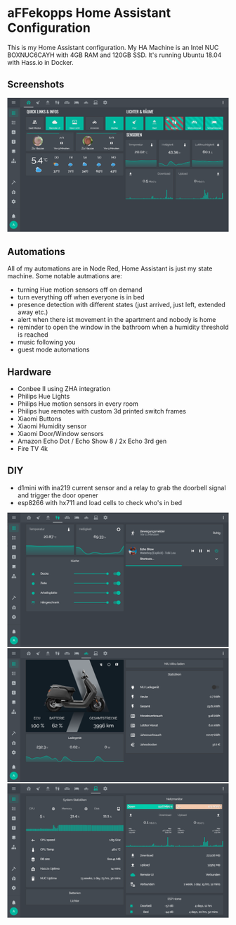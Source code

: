 # aFFekopps Home Assistant Configuration

This is my Home Assistant configuration. My HA Machine is an Intel NUC BOXNUC6CAYH with 4GB RAM and 120GB SSD. It's running Ubuntu 18.04 with Hass.io in Docker.

## Screenshots

![My Home Assistant Default View](docs/1.png)

## Automations

All of my automations are in Node Red, Home Assistant is just my state machine. Some notable autmations are:

- turning Hue motion sensors off on demand
- turn everything off when everyone is in bed
- presence detection with different states (just arrived, just left, extended away etc.)
- alert when there ist movement in the apartment and nobody is home
- reminder to open the window in the bathroom when a humidity threshold is reached
- music following you
- guest mode automations

## Hardware

- Conbee II using ZHA integration
- Philips Hue Lights
- Philips Hue motion sensors in every room
- Philips hue remotes with custom 3d printed switch frames
- Xiaomi Buttons
- Xiaomi Humidity sensor
- Xiaomi Door/Window sensors
- Amazon Echo Dot / Echo Show 8 / 2x Echo 3rd gen
- Fire TV 4k

## DIY

- d1mini with ina219 current sensor and a relay to grab the doorbell signal and trigger the door opener
- esp8266 with hx711 and load cells to check who's in bed

![Example Room](docs/2.png)
![Scooter](docs/3.png)
![System Monitoring](docs/4.png)